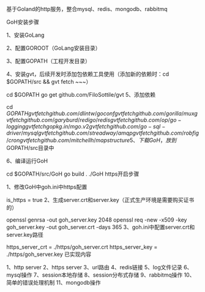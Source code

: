基于Goland的http服务，整合mysql、redis、mongodb、rabbitmq

GoH安装步骤

1、安装GoLang

2、配置GOROOT（GoLang安装目录）

3、配置GOPATH（工程开发目录）

4、安装gvt，后续开发时添加包依赖工具使用（添加新的依赖时：cd $GOPATH/src && gvt fetch ~~~）

cd $GOPATH
go get github.com/FiloSottile/gvt
5、添加依赖

cd $GOPATH
gvt fetch github.com/dlintw/goconf
gvt fetch github.com/gorilla/mux
gvt fetch github.com/garyburd/redigo/redis
gvt fetch github.com/op/go-logging
gvt fetch gopkg.in/mgo.v2
gvt fetch github.com/go-sql-driver/mysql
gvt fetch github.com/streadway/amqp
gvt fetch github.com/robfig/cron
gvt fetch github.com/mitchellh/mapstructure
5、下载GoH，放到$GOPATH/src目录中

6、编译运行GoH

cd $GOPATH/src/GoH
go build .
./GoH
https开启步骤

1、修改GoH中goh.ini中https配置

is_https        = true
2、生成server.crt和server.key（正式生产环境是需要购买证书的）

openssl genrsa -out goh_server.key 2048
openssl req -new -x509 -key goh_server.key -out goh_server.crt -days 365
3、goh.ini中配置server.crt和server.key路径

https_server_crt = ./https/goh_server.crt
https_server_key = ./https/goh_server.key
已实现内容

1、http server
2、https server
3、url路由
4、redis链接
5、log文件记录
6、mysql操作
7、session本地存储
8、session分布式存储
9、rabbitmq操作
10、简单的错误处理机制
11、mongodb操作